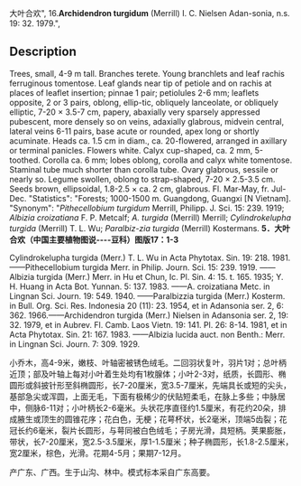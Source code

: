 大叶合欢",
16.**Archidendron turgidum** (Merrill) I. C. Nielsen Adan-sonia, n.s. 19: 32. 1979.",

## Description
Trees, small, 4-9 m tall. Branches terete. Young branchlets and leaf rachis ferruginous tomentose. Leaf glands near tip of petiole and on rachis at places of leaflet insertion; pinnae 1 pair; petiolules 2-6 mm; leaflets opposite, 2 or 3 pairs, oblong, ellip-tic, obliquely lanceolate, or obliquely elliptic, 7-20 × 3.5-7 cm, papery, abaxially very sparsely appressed pubescent, more densely so on veins, adaxially glabrous, midvein central, lateral veins 6-11 pairs, base acute or rounded, apex long or shortly acuminate. Heads ca. 1.5 cm in diam., ca. 20-flowered, arranged in axillary or terminal panicles. Flowers white. Calyx cup-shaped, ca. 2 mm, 5-toothed. Corolla ca. 6 mm; lobes oblong, corolla and calyx white tomentose. Staminal tube much shorter than corolla tube. Ovary glabrous, sessile or nearly so. Legume swollen, oblong to strap-shaped, 7-20 × 2.5-3.5 cm. Seeds brown, ellipsoidal, 1.8-2.5 × ca. 2 cm, glabrous. Fl. Mar-May, fr. Jul-Dec.
  "Statistics": "Forests; 1000-1500 m. Guangdong, Guangxi [N Vietnam].
  "Synonym": "*Pithecellobium turgidum* Merrill, Philipp. J. Sci. 15: 239. 1919; *Albizia croizatiana* F. P. Metcalf; *A. turgida* (Merrill) Merrill; *Cylindrokelupha turgida* (Merrill) T. L. Wu; *Paralbiz-zia turgida* (Merrill) Kostermans.
**5．大叶合欢（中国主要植物图说----豆科）图版17：1-3**

Cylindrokelupha turgida (Merr.) T. L. Wu in Acta Phytotax. Sin. 19: 218. 1981. ——Pithecellobium turgida Merr. in Philip. Journ. Sci. 15: 239. 1919. ——Albizia turgida (Merr.) Merr. in Hu et Chun, Ic. Pl. Sin. 4: 15. t. 165. 1935; Y. H. Huang in Acta Bot. Yunnan. 5: 137. 1983. ——A. croizatiana Metc. in Lingnan Sci. Journ. 19: 549. 1940. ——Paralbizzia turgida (Merr.) Kosterm. in Bull. Org. Sci. Res. Indonesia 20 (11): 23. 1954, et in Adansonia ser. 2, 6: 362. 1966.——Archidendron turgida (Merr.) Nielsen in Adansonia ser. 2, 19: 32. 1979, et in Aubrev. Fl. Camb. Laos Vietn. 19: 141. Pl. 26: 8-14. 1981, et in Acta Phytotax. Sin. 21: 167. 1983. ——Albizia lucida auct. non Benth.: Merr. in Lingnan Sci. Journ. 7: 309. 1929.

小乔木，高4-9米，嫩枝、叶轴密被锈色绒毛。二回羽状复叶，羽片1对；总叶柄近顶；部及叶轴上每对小叶着生处均有1枚腺体；小叶2-3对，纸质，长圆形、椭圆形或斜披针形至斜椭圆形，长7-20厘米，宽3.5-7厘米，先端具长或短的尖头，基部急尖或浑圆，上面无毛，下面有极稀少的伏贴短柔毛，在脉上多些；中脉居中，侧脉6-11对；小叶柄长2-6毫米。头状花序直径约1.5厘米，有花约20朵，排成腋生或顶生的圆锥花序；花白色，无梗；花萼杯状，长2毫米，顶端5齿裂；花冠长约6毫米，裂片长圆形，与萼同被白色绒毛；子房光滑，具短柄。荚果膨胀，带状，长7-20厘米，宽2.5-3.5厘米，厚1-1.5厘米；种子椭圆形，长1.8-2.5厘米，宽2厘米，棕色，光滑。花期4-5月；果期7-12月。

产广东、广西。生于山沟、林中。模式标本采自广东高要。
